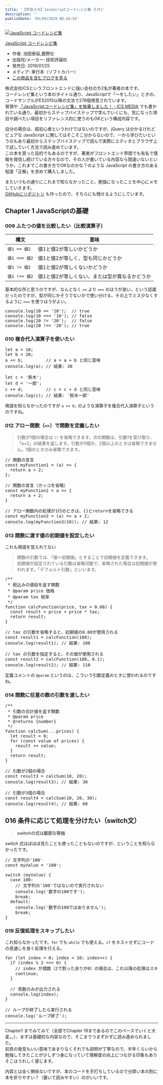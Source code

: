 ```yaml
---
title: '【学習メモ】JavaScriptコードレシピ集 その1'
description: ''
publishDate: '04/09/2019 08:26:54'
---
```


<p><div class="hatena-asin-detail"><a href="http://www.amazon.co.jp/exec/obidos/ASIN/4297103680/hatena-blog-22/"><img src="/images/hatena/20190726111820.jpg" class="hatena-asin-detail-image" alt="JavaScript コードレシピ集" title="JavaScript コードレシピ集"></a><div class="hatena-asin-detail-info"><p class="hatena-asin-detail-title"><a href="http://www.amazon.co.jp/exec/obidos/ASIN/4297103680/hatena-blog-22/">JavaScript コードレシピ集</a></p><ul><li><span class="hatena-asin-detail-label">作者:</span> 池田泰延,鹿野壮</li><li><span class="hatena-asin-detail-label">出版社/メーカー:</span> 技術評論社</li><li><span class="hatena-asin-detail-label">発売日:</span> 2019/01/25</li><li><span class="hatena-asin-detail-label">メディア:</span> 単行本（ソフトカバー）</li><li><a href="http://d.hatena.ne.jp/asin/4297103680/hatena-blog-22" target="_blank">この商品を含むブログを見る</a></li></ul></div><div class="hatena-asin-detail-foot"></div></div></p>

<p>株式会社ICSというフロントエンドに強い会社の方2名が著者の本です。<br/>
コードレシピ集という本のタイトル通り、JavaScriptで「〜をしたい」ときの、コードサンプルがES2015以降の文法で278個用意されています。<br/>
冒頭や <a href="https://ics.media/entry/19765/">「JavaScriptコードレシピ集」を執筆しました！ - ICS MEDIA</a> でも書かれている通り、最初からステップバイステップで学んでいくにも、気になった項目や調べたい項目をリファレンス的に使うのもOKという構成内容です。</p>

<p>自分の場合は、超初心者というわけではないのですが、jQuery は分かるけれどピュアな JavaScript に関してはそこそこ分からないので、一から学びたいというのもあり最初からステップバイステップで読んで実際にエディタとブラウザ上で試していく方法で読み進めています。<br/>
この本を買った目的でもあるのですが、著者がフロントエンド界隈でも有名で情報を発信し続けている方々なので、その人が書いている内容なら間違いないというか、これまでこの書き方でOKなのかな？のような JavaScript の書き方のある程度「正解」を求めて購入しました。</p>

<p>またいつもの通りにこれまで知らなかったこと、勉強になったことを中心にメモしていきます。<br/>
<a href="https://github.com/yuheijotaki/book-javascript_code_recipe">GitHubにリポジトリ</a> も作ったので、そちらにも残せるようにしています。</p>

<h2>Chapter 1 JavaScriptの基礎</h2>

<h3>009 ふたつの値を比較したい（比較演算子）</h3>

<table>
<thead>
<tr>
<th> 構文          </th>
<th> 意味                                           </th>
</tr>
</thead>
<tbody>
<tr>
<td> <code>値1 == 値2</code>  </td>
<td> 値1と値2が等しいかどうか                       </td>
</tr>
<tr>
<td> <code>値1 === 値2</code> </td>
<td> 値1と値2が等しく、型も同じかどうか             </td>
</tr>
<tr>
<td> <code>値1 != 値2</code>  </td>
<td> 値1と値2が等しくないかどうか                   </td>
</tr>
<tr>
<td> <code>値1 !== 値2</code> </td>
<td> 値1と値2が等しくない、または型が異なるかどうか </td>
</tr>
</tbody>
</table>

<p>基本的な所と思うのですが、なんとなく <code>==</code> より <code>===</code> のほうが良い、という認識だったのですが、型が同じかそうでないかで使い分ける、その上でミス少なくするように <code>===</code> を使うほうがよい。</p>

<pre class="code lang-javascript" data-lang="javascript" data-unlink>console.log(10 == <span class="synConstant">'10'</span>);  <span class="synComment">// true</span>
console.log(10 === <span class="synConstant">'10'</span>); <span class="synComment">// false</span>
console.log(20 != <span class="synConstant">'20'</span>);  <span class="synComment">// false</span>
console.log(20 !== <span class="synConstant">'20'</span>); <span class="synComment">// true</span>
</pre>

<h3>010 複合代入演算子を使いたい</h3>

<pre class="code lang-javascript" data-lang="javascript" data-unlink><span class="synIdentifier">let</span> a = 10;
<span class="synIdentifier">let</span> b = 20;
a += b;         <span class="synComment">// a = a + b と同じ意味</span>
console.log(a); <span class="synComment">// 結果: 30</span>

<span class="synIdentifier">let</span> c = <span class="synConstant">'鈴木'</span>;
<span class="synIdentifier">let</span> d = <span class="synConstant">'一郎'</span>;
c += d;         <span class="synComment">// c = c + d と同じ意味</span>
console.log(c); <span class="synComment">// 結果: '鈴木一郎'</span>
</pre>

<p>用語を知らなかったのですが <code>a += b;</code> のような演算子を複合代入演算子というのですね。</p>

<h3>012 アロー関数（<code>=&gt;</code>）で関数を定義したい</h3>

<blockquote><p>引数が1個の場合は <code>()</code> を省略できます。次の関数は、引数1を受け取り、「a+2」の結果を返します。引数が0個か、2個以上のときは省略できません。1個のときのみ省略できます。</p></blockquote>

<pre class="code lang-javascript" data-lang="javascript" data-unlink><span class="synComment">// 関数の宣言</span>
<span class="synStatement">const</span> myFunction1 = (a) =&gt; <span class="synIdentifier">{</span>
  <span class="synStatement">return</span> a + 2;
<span class="synIdentifier">}</span>;

<span class="synComment">// 関数の宣言（カッコを省略）</span>
<span class="synStatement">const</span> myFunction2 = a =&gt; <span class="synIdentifier">{</span>
  <span class="synStatement">return</span> a + 2;
<span class="synIdentifier">}</span>

<span class="synComment">// アロー関数内の処理が1行のときは、{}とreturnを省略できる</span>
<span class="synStatement">const</span> myFunction3 = (a) =&gt; a + 2;
console.log(myFunction3(10)); <span class="synComment">// 結果: 12</span>
</pre>

<h3>013 関数に渡す値の初期値を設定したい</h3>

<p>これも用語を覚えれてない</p>

<blockquote><p>関数の引数では、「値＝初期値」とすることで初期値を定義できます。<br/>
初期値が設定されている引数は省略可能で、省略された場合は初期値が使われます。「デフォルト引数」といいます。</p></blockquote>

<pre class="code lang-javascript" data-lang="javascript" data-unlink><span class="synComment">/**</span>
<span class="synComment"> * 税込みの値段を返す関数</span>
<span class="synComment"> * @param price 価格</span>
<span class="synComment"> * @param tax 税率</span>
<span class="synComment"> */</span>
<span class="synIdentifier">function</span> calcFunction(price, tax = 0.08) <span class="synIdentifier">{</span>
  <span class="synStatement">const</span> result = price + price * tax;
  <span class="synStatement">return</span> result;
<span class="synIdentifier">}</span>

<span class="synComment">// tax の引数を省略すると、初期値の0.08が使用される</span>
<span class="synStatement">const</span> result1 = calcFunction(100);
console.log(result1); <span class="synComment">// 結果: 108</span>

<span class="synComment">// tax の引数を指定すると、その値が使用される</span>
<span class="synStatement">const</span> result2 = calcFunction(100, 0.1);
console.log(result2); <span class="synComment">// 結果: 110</span>
</pre>

<p>定義コメントの <code>@param</code> というのは、こういう引数定義のときに使われるのですね。</p>

<h3>014 関数に任意の数の引数を渡したい</h3>

<pre class="code lang-javascript" data-lang="javascript" data-unlink><span class="synComment">/**</span>
<span class="synComment"> * 引数の合計値を返す関数</span>
<span class="synComment"> * @param price</span>
<span class="synComment"> * @returns {number}</span>
<span class="synComment"> */</span>
<span class="synIdentifier">function</span> calcSum(...prices) <span class="synIdentifier">{</span>
  <span class="synIdentifier">let</span> result = 0;
  <span class="synStatement">for</span> (<span class="synStatement">const</span> value of prices) <span class="synIdentifier">{</span>
    result += value;
  <span class="synIdentifier">}</span>
  <span class="synStatement">return</span> result;
<span class="synIdentifier">}</span>

<span class="synComment">// 引数が2個の場合</span>
<span class="synStatement">const</span> result3 = calcSum(10, 20);
console.log(result3); <span class="synComment">// 結果: 30</span>

<span class="synComment">// 引数が3個の場合</span>
<span class="synStatement">const</span> result4 = calcSum(10, 20, 30);
console.log(result4); <span class="synComment">// 結果: 60</span>
</pre>

<h2>016 条件に応じて処理を分けたい（switch文）</h2>

<blockquote><p><strong>switchの式は厳密な等価</strong></p></blockquote>

<p>switch 式ほぼほぼ見たことも使ったこともないのですが、ということを知らなかったです。</p>

<pre class="code lang-javascript" data-lang="javascript" data-unlink><span class="synComment">// 文字列の'100'</span>
<span class="synStatement">const</span> myValue = <span class="synConstant">'100'</span>;

<span class="synStatement">switch</span> (myValue) <span class="synIdentifier">{</span>
  <span class="synStatement">case</span> 100:
    <span class="synComment">// 文字列の'100'ではないので実行されない</span>
    console.log(<span class="synConstant">'数字の100です'</span>);
    <span class="synStatement">break</span>;
  <span class="synStatement">default</span>:
    console.log(<span class="synConstant">'数字の100ではありません'</span>);
    <span class="synStatement">break</span>;
<span class="synIdentifier">}</span>
</pre>

<h3>019 反復処理をスキップしたい</h3>

<p>これ知らなかったです。<code>for</code> でも <code>while</code> でも使える。<code>if</code> をネストせずにコードの見通しを良く処理を行える。</p>

<pre class="code lang-javascript" data-lang="javascript" data-unlink><span class="synStatement">for</span> (<span class="synIdentifier">let</span> index = 0; index &lt; 10; index++) <span class="synIdentifier">{</span>
  <span class="synStatement">if</span> (index % 2 === 0) <span class="synIdentifier">{</span>
    <span class="synComment">// index が偶数（2で割った余りが0）の場合は、これ以降の処理はスキップされる。</span>
    <span class="synStatement">continue</span>;
  <span class="synIdentifier">}</span>

  <span class="synComment">// 奇数のみが出力される</span>
  console.log(index);
<span class="synIdentifier">}</span>

<span class="synComment">// ループが終了したら実行される</span>
console.log(<span class="synConstant">'ループ終了'</span>);
</pre>

<hr />

<p>Chapter1 までみてみて（全部でChapter 19まであるのでこのペースでいくと大変。。）、まずは基礎的な内容なので、そこまでつまずかずに読み進められました。<br/>
初見の発見もいい意味であまりなくそれでも説明が丁寧なので、半年くらいから勉強してきたことが少しずつ身になっていて理解度の向上につながる印象もありそこはうれしく感じます。</p>

<p>内容とは全く関係ないですが、本のコードを手打ちしているので分厚い本の割に本を折りやすい？（置いて読みやすい）のがいいです。</p>
